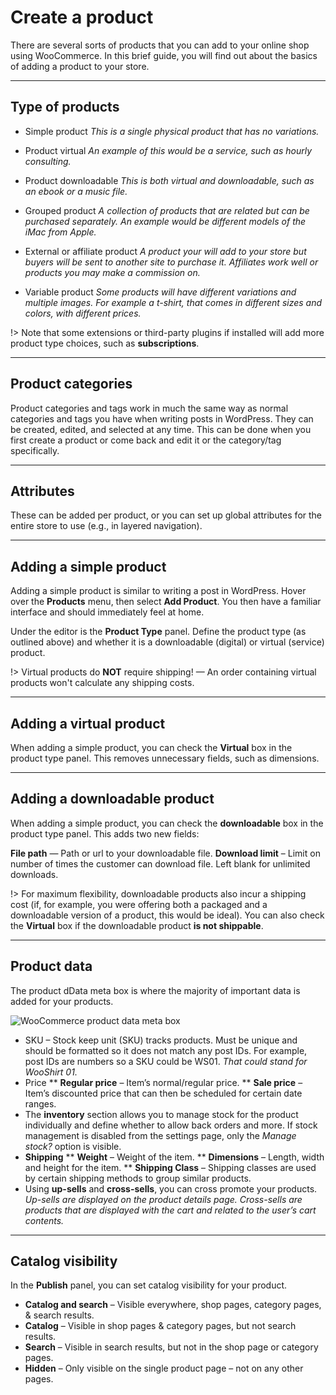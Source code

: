 # Create a product

There are several sorts of products that you can add to your online shop using WooCommerce. In this brief guide, you will find out about the basics of adding a product to your store.

<hr/>

## Type of products

* Simple product
*This is a single physical product that has no variations.*

* Product virtual
*An example of this would be a service, such as hourly consulting.*

* Product downloadable
*This is both virtual and downloadable, such as an ebook or a music file.*

* Grouped product
*A collection of products that are related but can be purchased separately. An example would be different models of the iMac from Apple.*

* External or affiliate product
*A product your will add to your store but buyers will be sent to another site to purchase it. Affiliates work well or products you may make a commission on.*

* Variable product
*Some products will have different variations and multiple images. For example a t-shirt, that comes in different sizes and colors, with different prices.*

!> Note that some extensions or third-party plugins if installed will add more product type choices, such as **subscriptions**.

<hr/>

## Product categories

Product categories and tags work in much the same way as normal categories and tags you have when writing posts in WordPress. They can be created, edited, and selected at any time. This can be done when you first create a product or come back and edit it or the category/tag specifically.

<hr/>

## Attributes

These can be added per product, or you can set up global attributes for the entire store to use (e.g., in layered navigation).

<hr/>

## Adding a simple product

Adding a simple product is similar to writing a post in WordPress. Hover over the **Products** menu, then select **Add Product**. You then have a familiar interface and should immediately feel at home.

Under the editor is the **Product Type** panel. Define the product type (as outlined above) and whether it is a downloadable (digital) or virtual (service) product.

!> Virtual products do **NOT** require shipping! — An order containing virtual products won't calculate any shipping costs.

<hr/>

## Adding a virtual product

When adding a simple product, you can check the **Virtual** box in the product type panel. This removes unnecessary fields, such as dimensions.

<hr/>

## Adding a downloadable product

When adding a simple product, you can check the **downloadable** box in the product type panel. This adds two new fields:

**File path** — Path or url to your downloadable file.
**Download limit** – Limit on number of times the customer can download file. Left blank for unlimited downloads.

!> For maximum flexibility, downloadable products also incur a shipping cost (if, for example, you were offering both a packaged and a downloadable version of a product, this would be ideal). You can also check the **Virtual** box if the downloadable product **is not shippable**.

<hr/>

## Product data

The product dData meta box is where the majority of important data is added for your products.

![WooCommerce product data meta box](img/woocommerce-product-data.png)

* SKU – Stock keep unit (SKU) tracks products. Must be unique and should be formatted so it does not match any post IDs. For example, post IDs are numbers so a SKU could be WS01.
*That could stand for WooShirt 01.*
* Price
** **Regular price** – Item’s normal/regular price.
** **Sale price** – Item’s discounted price that can then be scheduled for certain date ranges.
* The **inventory** section allows you to manage stock for the product individually and define whether to allow back orders and more. If stock management is disabled from the settings page, only the *Manage stock?* option is visible.
* **Shipping**
** **Weight** – Weight of the item.
** **Dimensions** – Length, width and height for the item.
** **Shipping Class** – Shipping classes are used by certain shipping methods to group similar products.
* Using **up-sells** and **cross-sells**, you can cross promote your products.
*Up-sells are displayed on the product details page.
Cross-sells are products that are displayed with the cart and related to the user’s cart contents.*

<hr/>

## Catalog visibility

In the **Publish** panel, you can set catalog visibility for your product.

* **Catalog and search** – Visible everywhere, shop pages, category pages, & search results.
* **Catalog** – Visible in shop pages & category pages, but not search results.
* **Search** – Visible in search results, but not in the shop page or category pages.
* **Hidden** – Only visible on the single product page – not on any other pages.
